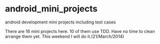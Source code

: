android_mini_projects
=====================

android development mini projects including test cases

There are 16 mini projects here. 10 of them use TDD. Have no time to clean arrange them yet.
This weekend I will do it.(21/March/2014)
